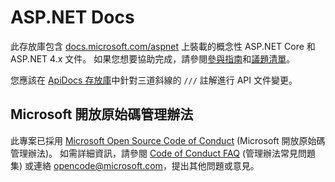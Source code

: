 # <a name="aspnet-docs"></a>ASP.NET Docs

此存放庫包含 [docs.microsoft.com/aspnet](https://docs.microsoft.com/aspnet) 上裝載的概念性 ASP.NET Core 和 ASP.NET 4.x 文件。 如果您想要協助完成，請參閱[參與指南](CONTRIBUTING.md)和[議題清單](https://github.com/aspnet/Docs/issues)。

您應該在 [ApiDocs 存放庫](https://github.com/aspnet/ApiDocs)中針對三道斜線的 `///` 註解進行 API 文件變更。

## <a name="microsoft-open-source-code-of-conduct"></a>Microsoft 開放原始碼管理辦法

此專案已採用 [Microsoft Open Source Code of Conduct](https://opensource.microsoft.com/codeofconduct/) (Microsoft 開放原始碼管理辦法)。
如需詳細資訊，請參閱 [Code of Conduct FAQ](https://opensource.microsoft.com/codeofconduct/faq/) (管理辦法常見問題集) 或連絡 [opencode@microsoft.com](mailto:opencode@microsoft.com)，提出其他問題或意見。
